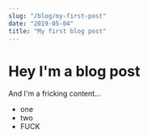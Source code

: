 ```yaml
---
slug: "/blog/my-first-post"
date: "2019-05-04"
title: "My first blog post"
---
```


# Hey I'm a blog post

And I'm a fricking content...

- one
- two
- FUCK